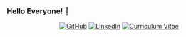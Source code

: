 ### Hello Everyone! 👋

<p align="center">
	<a href="https://github.com/burjoawl"><img src="imgs/github.svg" alt="GitHub"></a>
	<a href="https://www.linkedin.com/in/farhan-salimuddin"><img src="imgs/linkedin.svg" alt="LinkedIn"></a>
	<a href=""><img src="imgs/cv.svg" alt="Curriculum Vitae"></a>
</p>

<!--
**burjoawl/burjoawl** is a ✨ _special_ ✨ repository because its `README.md` (this file) appears on your GitHub profile.

Here are some ideas to get you started:

- 🔭 I’m currently working on ...
- 🌱 I’m currently learning ...
- 👯 I’m looking to collaborate on ...
- 🤔 I’m looking for help with ...
- 💬 Ask me about ...
- 📫 How to reach me: ...
- 😄 Pronouns: ...
- ⚡ Fun fact: ...
-->
